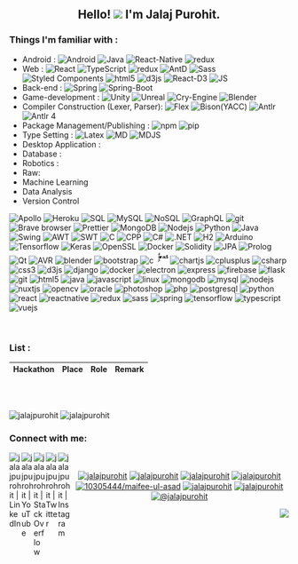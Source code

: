 <h2 align="center">Hello! <img src="https://media.giphy.com/media/hvRJCLFzcasrR4ia7z/giphy.gif" width="25px"> I'm Jalaj Purohit.</h2>

### Things I'm familiar with :
 - Android : 
   <img alt="Android" src="https://img.shields.io/badge/-Android-32de84?style=flat-square&logo=Android&logoColor=white" />
   <img alt="Java" src="https://img.shields.io/badge/-Java-5382a1?style=flat-square&logo=Java&logoColor=white" />
   <img alt="React-Native" src="https://img.shields.io/badge/-React_Native-45b8d8?style=flat-square&logo=React&logoColor=white" />
   <img alt="redux" src="https://img.shields.io/badge/-Redux-764ABC?style=flat-square&logo=redux&logoColor=white" />
 - Web : 
   <img alt="React" src="https://img.shields.io/badge/-React-45b8d8?style=flat-square&logo=react&logoColor=white" />
   <img alt="TypeScript" src="https://img.shields.io/badge/-TypeScript-007ACC?style=flat-square&logo=typescript&logoColor=white" />
   <img alt="redux" src="https://img.shields.io/badge/-Redux-764ABC?style=flat-square&logo=redux&logoColor=white" />
   <img alt="AntD" src="https://img.shields.io/badge/-AntD-45b8d8?style=flat-square&logo=Antd&logoColor=white" />
   <img alt="Sass" src="https://img.shields.io/badge/-Sass-CC6699?style=flat-square&logo=sass&logoColor=white" />
   <img alt="Styled Components" src="https://img.shields.io/badge/-Styled_Components-db7092?style=flat-square&logo=styled-components&logoColor=white" />
   <img alt="html5" src="https://img.shields.io/badge/-HTML5-E34F26?style=flat-square&logo=html5&logoColor=white" />
   <img alt="d3js" src="https://img.shields.io/badge/-D3.js-F9A03C?style=flat-square&logo=d3.js&logoColor=white" />
   <img alt="React-D3" src="https://img.shields.io/badge/-React_D3-F9A03C?style=flat-square&logo=React-d3&logoColor=white" />
   <img alt="JS" src="https://img.shields.io/badge/-JS-F9A03C?style=flat-square&logo=JS&logoColor=white" />
 - Back-end : 
   <img alt="Spring" src="https://img.shields.io/badge/-Spring-43853d?style=flat-square&logo=Spring&logoColor=white" />
   <img alt="Spring-Boot" src="https://img.shields.io/badge/-Spring_Boot-43853d?style=flat-square&logo=Spring&logoColor=white" />
 - Game-development : 
   <img alt="Unity" src="https://img.shields.io/badge/-Unity-050505?style=flat-square&logo=Unity&logoColor=white" />
   <img alt="Unreal" src="https://img.shields.io/badge/-Unreal-00fafa?style=flat-square&logo=Unreal&logoColor=white" />
   <img alt="Cry-Engine" src="https://img.shields.io/badge/-Cry_Engine-222222?style=flat-square&logo=Cry_Engine&logoColor=white" />
   <img alt="Blender" src="https://img.shields.io/badge/-Blender-222222?style=flat-square&logo=Blender&logoColor=white" />
 - Compiler Construction (Lexer, Parser):
   <img alt="Flex" src="https://img.shields.io/badge/-Flex-050505?style=flat-square&logo=Flex&logoColor=white" />
   <img alt="Bison(YACC)" src="https://img.shields.io/badge/-Bison-050505?style=flat-square&logo=Bison&logoColor=white" />
   <img alt="Antlr" src="https://img.shields.io/badge/-ANTLR-DD4814?style=flat-square&logo=ANTLR&logoColor=white" />
   <img alt="Antlr 4" src="https://img.shields.io/badge/-ANTLR4-DD4814?style=flat-square&logo=ANTLR4&logoColor=white" />
 - Package Management/Publishing :
   <img alt="npm" src="https://img.shields.io/badge/-NPM-CB3837?style=flat-square&logo=npm&logoColor=white" />
   <img alt="pip" src="https://img.shields.io/badge/-PIP-f8c256?style=flat-square&logo=pip&logoColor=white" />
 - Type Setting :
   <img alt="Latex" src="https://img.shields.io/badge/-Latex-050505?style=flat-square&logo=Latex&logoColor=white" />
   <img alt="MD" src="https://img.shields.io/badge/-MD-050505?style=flat-square&logo=MD&logoColor=white" />
   <img alt="MDJS" src="https://img.shields.io/badge/-MDJS-050505?style=flat-square&logo=MDJS&logoColor=white" />
 - Desktop Application :
 - Database :
 - Robotics :
 - Raw:
 - Machine Learning
 - Data Analysis
 - Version Control
<p> 
  <img alt="Apollo" src="https://img.shields.io/badge/-Apollo%20GraphQL-311C87?style=flat-square&logo=apollo-graphql&logoColor=white" />
  <img alt="Heroku" src="https://img.shields.io/badge/-Heroku-430098?style=flat-square&logo=heroku&logoColor=white" />
  <img alt="SQL" src="https://img.shields.io/badge/-SQL-430098?style=flat-square&logo=SQL&logoColor=white" />
  <img alt="MySQL" src="https://img.shields.io/badge/-MySQL-430098?style=flat-square&logo=MySQL&logoColor=white" />
  <img alt="NoSQL" src="https://img.shields.io/badge/-NoSQL-430098?style=flat-square&logo=NoSQL&logoColor=white" />
  <img alt="GraphQL" src="https://img.shields.io/badge/-GraphQL-E10098?style=flat-square&logo=graphql&logoColor=white" />
  <img alt="git" src="https://img.shields.io/badge/-Git-F05032?style=flat-square&logo=git&logoColor=white" />
  <img alt="Brave browser" src="https://img.shields.io/badge/-Brave_Browser-FB542B?style=flat-square&logo=brave&logoColor=white" />
  <img alt="Prettier" src="https://img.shields.io/badge/-Prettier-F7B93E?style=flat-square&logo=prettier&logoColor=white" />
  <img alt="MongoDB" src="https://img.shields.io/badge/-MongoDB-13aa52?style=flat-square&logo=mongodb&logoColor=white" />
  <img alt="Nodejs" src="https://img.shields.io/badge/-Nodejs-43853d?style=flat-square&logo=Node.js&logoColor=white" />
  <img alt="Python" src="https://img.shields.io/badge/-Python-f8c256?style=flat-square&logo=Python&logoColor=white" />
  <img alt="Java" src="https://img.shields.io/badge/-Java-5382a1?style=flat-square&logo=Java&logoColor=white" />
  <img alt="Swing" src="https://img.shields.io/badge/-Swing-5382a1?style=flat-square&logo=Swing&logoColor=white" />
  <img alt="AWT" src="https://img.shields.io/badge/-AWT-5382a1?style=flat-square&logo=AWT&logoColor=white" />
  <img alt="SWT" src="https://img.shields.io/badge/-SWT-5382a1?style=flat-square&logo=SWT&logoColor=white" />
  <img alt="C" src="https://img.shields.io/badge/-C-5382a1?style=flat-square&logo=C&logoColor=white" />
  <img alt="CPP" src="https://img.shields.io/badge/-CPP-5382a1?style=flat-square&logo=CPP&logoColor=white" />
  <img alt="C#" src="https://img.shields.io/badge/-C_Sharp-5382a1?style=flat-square&logo=C_Sharp&logoColor=white" />
  <img alt=".NET" src="https://img.shields.io/badge/-._Net-5382a1?style=flat-square&logo=.Net&logoColor=white" />
  <img alt="H2" src="https://img.shields.io/badge/-H2-007ACC?style=flat-square&logo=H2&logoColor=white" />
  <img alt="Arduino" src="https://img.shields.io/badge/-Arduino-00878F?style=flat-square&logo=Arduino&logoColor=white" />
  <img alt="Tensorflow" src="https://img.shields.io/badge/-Tensorflow-FBBC05?style=flat-square&logo=Tensorflow&logoColor=white" />
  <img alt="Keras" src="https://img.shields.io/badge/-Keras-FB0000?style=flat-square&logo=Keras&logoColor=white" />
  <img alt="OpenSSL" src="https://img.shields.io/badge/-OpenSSL-050505?style=flat-square&logo=OpenSSL&logoColor=white" />
  <img alt="Docker" src="https://img.shields.io/badge/-Docker-0db7ed?style=flat-square&logo=Docker&logoColor=white" />
  <img alt="Solidity" src="https://img.shields.io/badge/-Solidity-050505?style=flat-square&logo=Solidity&logoColor=white" />
  <img alt="JPA" src="https://img.shields.io/badge/-JPA-050505?style=flat-square&logo=JPA&logoColor=white" />
  <img alt="Prolog" src="https://img.shields.io/badge/-Prolog-050505?style=flat-square&logo=Prolog&logoColor=white" />
  <img alt="Qt" src="https://img.shields.io/badge/-Qt-41cd52?style=flat-square&logo=Qt&logoColor=white" />
  <img alt="AVR" src="https://img.shields.io/badge/-AVR-5382a1?style=flat-square&logo=AVR&logoColor=white" />
  <img src="https://download.blender.org/branding/community/blender_community_badge_white.svg" alt="blender" width="22" height="22"/>
  <img src="https://devicons.github.io/devicon/devicon.git/icons/bootstrap/bootstrap-plain.svg" alt="bootstrap" width="22" height="22"/>
  <img src="https://devicons.github.io/devicon/devicon.git/icons/c/c-original.svg" alt="c" width="22" height="22"/>
  <img src="https://raw.githubusercontent.com/Hardik0307/Hardik0307/master/assets/canvasjs-charts.svg" alt="canvasjs" width="22" height="22"/>
  <img src="https://www.chartjs.org/media/logo-title.svg" alt="chartjs" width="22" height="22"/>
  <img src="https://devicons.github.io/devicon/devicon.git/icons/cplusplus/cplusplus-original.svg" alt="cplusplus" width="22" height="22"/>
  <img src="https://devicons.github.io/devicon/devicon.git/icons/csharp/csharp-original.svg" alt="csharp" width="22" height="22"/>
  <img src="https://devicons.github.io/devicon/devicon.git/icons/css3/css3-original-wordmark.svg" alt="css3" width="22" height="22"/>
  <img src="https://devicons.github.io/devicon/devicon.git/icons/d3js/d3js-original.svg" alt="d3js" width="22" height="22"/>
  <img src="https://devicons.github.io/devicon/devicon.git/icons/django/django-original.svg" alt="django" width="22" height="22"/>
  <img src="https://devicons.github.io/devicon/devicon.git/icons/docker/docker-original-wordmark.svg" alt="docker" width="22" height="22"/>
  <img src="https://devicons.github.io/devicon/devicon.git/icons/electron/electron-original.svg" alt="electron" width="22" height="22"/>
  <img src="https://devicons.github.io/devicon/devicon.git/icons/express/express-original-wordmark.svg" alt="express" width="22" height="22"/>
  <img src="https://www.vectorlogo.zone/logos/firebase/firebase-icon.svg" alt="firebase" width="22" height="22"/>
  <img src="https://www.vectorlogo.zone/logos/pocoo_flask/pocoo_flask-icon.svg" alt="flask" width="22" height="22"/>
  <img src="https://www.vectorlogo.zone/logos/git-scm/git-scm-icon.svg" alt="git" width="22" height="22"/>
  <img src="https://devicons.github.io/devicon/devicon.git/icons/html5/html5-original-wordmark.svg" alt="html5" width="22" height="22"/>
  <img src="https://devicons.github.io/devicon/devicon.git/icons/java/java-original-wordmark.svg" alt="java" width="22" height="22"/>
  <img src="https://devicons.github.io/devicon/devicon.git/icons/javascript/javascript-original.svg" alt="javascript" width="22" height="22"/>
  <img src="https://devicons.github.io/devicon/devicon.git/icons/linux/linux-original.svg" alt="linux" width="22" height="22"/>
  <img src="https://devicons.github.io/devicon/devicon.git/icons/mongodb/mongodb-original-wordmark.svg" alt="mongodb" width="22" height="22"/>
  <img src="https://devicons.github.io/devicon/devicon.git/icons/mysql/mysql-original-wordmark.svg" alt="mysql" width="22" height="22"/>
  <img src="https://devicons.github.io/devicon/devicon.git/icons/nodejs/nodejs-original-wordmark.svg" alt="nodejs" width="22" height="22"/>
  <img src="https://www.vectorlogo.zone/logos/nuxtjs/nuxtjs-icon.svg" alt="nuxtjs" width="22" height="22"/>
  <img src="https://www.vectorlogo.zone/logos/opencv/opencv-icon.svg" alt="opencv" width="22" height="22"/>
  <img src="https://devicons.github.io/devicon/devicon.git/icons/oracle/oracle-original.svg" alt="oracle" width="22" height="22"/>
  <img src="https://devicons.github.io/devicon/devicon.git/icons/photoshop/photoshop-plain.svg" alt="photoshop" width="22" height="22"/>
  <img src="https://devicons.github.io/devicon/devicon.git/icons/php/php-original.svg" alt="php" width="22" height="22"/>
  <img src="https://devicons.github.io/devicon/devicon.git/icons/postgresql/postgresql-original-wordmark.svg" alt="postgresql" width="22" height="22"/>
  <img src="https://devicons.github.io/devicon/devicon.git/icons/python/python-original.svg" alt="python" width="22" height="22"/>
  <img src="https://devicons.github.io/devicon/devicon.git/icons/react/react-original-wordmark.svg" alt="react" width="22" height="22"/>
  <img src="https://reactnative.dev/img/header_logo.svg" alt="reactnative" width="22" height="22"/>
  <img src="https://devicons.github.io/devicon/devicon.git/icons/redux/redux-original.svg" alt="redux" width="22" height="22"/>
  <img src="https://devicons.github.io/devicon/devicon.git/icons/sass/sass-original.svg" alt="sass" width="22" height="22"/>
  <img src="https://www.vectorlogo.zone/logos/springio/springio-icon.svg" alt="spring" width="22" height="22"/>
  <img src="https://www.vectorlogo.zone/logos/tensorflow/tensorflow-icon.svg" alt="tensorflow" width="22" height="22"/>
  <img src="https://devicons.github.io/devicon/devicon.git/icons/typescript/typescript-original.svg" alt="typescript" width="22" height="22"/>
  <img src="https://devicons.github.io/devicon/devicon.git/icons/vuejs/vuejs-original-wordmark.svg" alt="vuejs" width="22" height="22"/>
</p>
<br>


### List :

| Hackathon | Place | Role | Remark |
| :---: | :---: | :---: | :---: |

<br/>

<br/>

<p><img src="https://github-readme-stats.vercel.app/api?username=jalajpurohit" alt="jalajpurohit" />
<img src="https://github-readme-stats.vercel.app/api/top-langs/?username=jalajpurohit&layout=compact" alt="jalajpurohit" /></p>


### Connect with me:

[<img align="left" alt="jalajpurohit | LinkedIn" width="22px" src="https://cdn.jsdelivr.net/npm/simple-icons@v3/icons/linkedin.svg" />][linkedin]
[<img align="left" alt="jalajpurohit | YouTube" width="22px" src="https://cdn.jsdelivr.net/npm/simple-icons@v3/icons/youtube.svg" />][youtube]
[<img align="left" alt="jalajpurohit | Stack Overflow" width="22px" src="https://cdn.jsdelivr.net/npm/simple-icons@3.3.0/icons/stackoverflow.svg" />][sof]
[<img align="left" alt="jalajpurohit | Twitter" width="22px" src="https://cdn.jsdelivr.net/npm/simple-icons@v3/icons/twitter.svg" />][twitter]
[<img align="left" alt="jalajpurohit | Instagram" width="22px" src="https://cdn.jsdelivr.net/npm/simple-icons@v3/icons/instagram.svg" />][instagram]

<br />

[twitter]: https://twitter.com/jalaj_purohit
[linkedin]: https://in.linkedin.com/in/jalajpurohit
[youtube]: https://in.linkedin.com/in/jalajpurohit
[sof]: https://in.linkedin.com/in/jalajpurohit
[instagram]: https://in.linkedin.com/in/jalajpurohit


<p align="center">
<a href="https://codepen.io/jalajpurohit" target="blank"><img align="center" src="https://cdn.jsdelivr.net/npm/simple-icons@3.0.1/icons/codepen.svg" alt="jalajpurohit" height="22" width="22" /></a>
<a href="https://dev.to/jalajpurohit" target="blank"><img align="center" src="https://cdn.jsdelivr.net/npm/simple-icons@3.0.1/icons/dev-dot-to.svg" alt="jalajpurohit" height="22" width="22" /></a>
<a href="https://twitter.com/jalajpurohit" target="blank"><img align="center" src="https://cdn.jsdelivr.net/npm/simple-icons@3.0.1/icons/twitter.svg" alt="jalajpurohit" height="22" width="22" /></a>
<a href="https://linkedin.com/in/jalajpurohit" target="blank"><img align="center" src="https://cdn.jsdelivr.net/npm/simple-icons@3.0.1/icons/linkedin.svg" alt="jalajpurohit" height="22" width="22" /></a>
<a href="https://stackoverflow.com/users/10305444/maifee-ul-asad" target="blank"><img align="center" src="https://cdn.jsdelivr.net/npm/simple-icons@3.0.1/icons/stackoverflow.svg" alt="10305444/maifee-ul-asad" height="22" width="22" /></a>
<a href="https://kaggle.com/jalajpurohit" target="blank"><img align="center" src="https://cdn.jsdelivr.net/npm/simple-icons@3.0.1/icons/kaggle.svg" alt="jalajpurohit" height="22" width="22" /></a>
<a href="https://fb.com/jalajpurohit" target="blank"><img align="center" src="https://cdn.jsdelivr.net/npm/simple-icons@3.0.1/icons/facebook.svg" alt="jalajpurohit" height="22" width="22" /></a>
<a href="https://medium.com/@jalajpurohit" target="blank"><img align="center" src="https://cdn.jsdelivr.net/npm/simple-icons@3.0.1/icons/medium.svg" alt="@jalajpurohit" height="22" width="22" /></a>
</p>


<img src="https://komarev.com/ghpvc/?username=jalajpurohit&color=blue&style=flat-square" align="right" />
